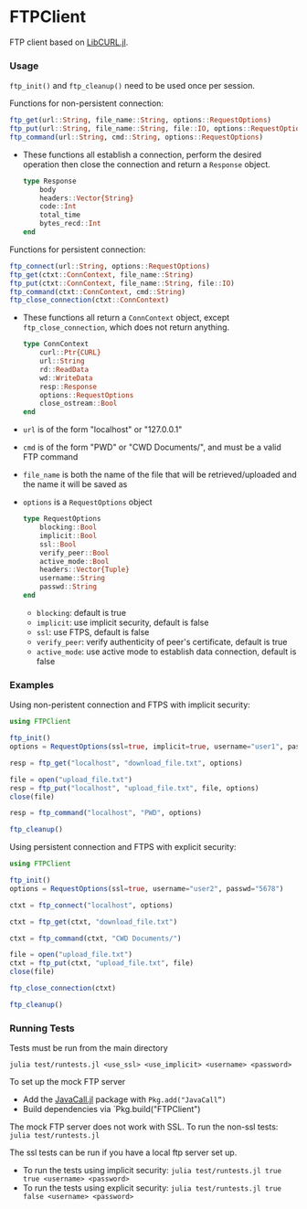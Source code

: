 # FTPClient
FTP client based on [LibCURL.jl](https://github.com/JuliaWeb/LibCURL.jl).

### Usage

`ftp_init()` and  `ftp_cleanup()` need to be used once per session.

Functions for non-persistent connection:
```julia
ftp_get(url::String, file_name::String, options::RequestOptions)
ftp_put(url::String, file_name::String, file::IO, options::RequestOptions)
ftp_command(url::String, cmd::String, options::RequestOptions)
```
- These functions all establish a connection, perform the desired operation then close the connection and return a `Response` object.

    ```julia
    type Response
        body
        headers::Vector{String}
        code::Int
        total_time
        bytes_recd::Int
    end
    ```

Functions for persistent connection:
```julia
ftp_connect(url::String, options::RequestOptions)
ftp_get(ctxt::ConnContext, file_name::String)
ftp_put(ctxt::ConnContext, file_name::String, file::IO)
ftp_command(ctxt::ConnContext, cmd::String)
ftp_close_connection(ctxt::ConnContext)
```
- These functions all return a `ConnContext` object, except `ftp_close_connection`, which does not return anything.
    ```julia
    type ConnContext
        curl::Ptr{CURL}
        url::String
        rd::ReadData
        wd::WriteData
        resp::Response
        options::RequestOptions
        close_ostream::Bool
    end
    ```

- `url` is of the form "localhost" or "127.0.0.1"
- `cmd` is of the form "PWD" or "CWD Documents/", and must be a valid FTP command
- `file_name` is both the name of the file that will be retrieved/uploaded and the name it will be saved as
- `options` is a `RequestOptions` object

    ```julia
    type RequestOptions
        blocking::Bool
        implicit::Bool
        ssl::Bool
        verify_peer::Bool
        active_mode::Bool
        headers::Vector{Tuple}
        username::String
        passwd::String
    end
    ```
    - `blocking`: default is true
    - `implicit`: use implicit security, default is false
    - `ssl`: use FTPS, default is false
    - `verify_peer`: verify authenticity of peer's certificate, default is true
    - `active_mode`: use active mode to establish data connection, default is false

### Examples

Using non-peristent connection and FTPS with implicit security:
```julia
using FTPClient

ftp_init()
options = RequestOptions(ssl=true, implicit=true, username="user1", passwd="1234")

resp = ftp_get("localhost", "download_file.txt", options)

file = open("upload_file.txt")
resp = ftp_put("localhost", "upload_file.txt", file, options)
close(file)

resp = ftp_command("localhost", "PWD", options)

ftp_cleanup()
```

Using persistent connection and FTPS with explicit security:
```julia
using FTPClient

ftp_init()
options = RequestOptions(ssl=true, username="user2", passwd="5678")

ctxt = ftp_connect("localhost", options)

ctxt = ftp_get(ctxt, "download_file.txt")

ctxt = ftp_command(ctxt, "CWD Documents/")

file = open("upload_file.txt")
ctxt = ftp_put(ctxt, "upload_file.txt", file)
close(file)

ftp_close_connection(ctxt)

ftp_cleanup()
```

### Running Tests

Tests must be run from the main directory

`julia test/runtests.jl <use_ssl> <use_implicit> <username> <password>`

To set up the mock FTP server
- Add the [JavaCall.jl](https://github.com/aviks/JavaCall.jl) package with `Pkg.add("JavaCall”)`
- Build dependencies via `Pkg.build("FTPClient")

The mock FTP server does not work with SSL. To run the non-ssl tests:
    `julia test/runtests.jl`

The ssl tests can be run if you have a local ftp server set up.
- To run the tests using implicit security: `julia test/runtests.jl true true <username> <password>`
- To run the tests using explicit security: `julia test/runtests.jl true false <username> <password>`

